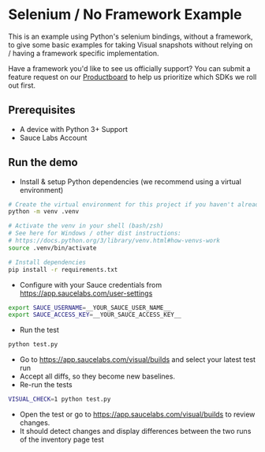 # Selenium / No Framework Example

This is an example using Python's selenium bindings, without a framework, to give some basic examples for taking Visual snapshots without relying on / having a framework specific implementation.

Have a framework you'd like to see us officially support? You can submit a feature request on our [Productboard](https://portal.productboard.com/sauceprod/2-sauce-labs-portal/tabs/4-under-consideration/submit-idea) to help us prioritize which SDKs we roll out first.

## Prerequisites

- A device with Python 3+ Support
- Sauce Labs Account

## Run the demo

- Install & setup Python dependencies (we recommend using a virtual environment)

```sh
# Create the virtual environment for this project if you haven't already
python -m venv .venv

# Activate the venv in your shell (bash/zsh)
# See here for Windows / other dist instructions:
# https://docs.python.org/3/library/venv.html#how-venvs-work
source .venv/bin/activate

# Install dependencies
pip install -r requirements.txt
```

- Configure with your Sauce credentials from https://app.saucelabs.com/user-settings

```sh
export SAUCE_USERNAME=__YOUR_SAUCE_USER_NAME__
export SAUCE_ACCESS_KEY=__YOUR_SAUCE_ACCESS_KEY__
```

- Run the test

```sh
python test.py
```

- Go to https://app.saucelabs.com/visual/builds and select your latest test run
- Accept all diffs, so they become new baselines.
- Re-run the tests

```sh
VISUAL_CHECK=1 python test.py
```

- Open the test or go to https://app.saucelabs.com/visual/builds to review changes.
- It should detect changes and display differences between the two runs of the inventory page test

